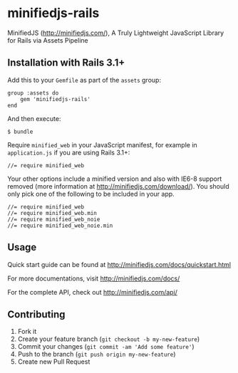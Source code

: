 # minifiedjs-rails

MinifiedJS (http://minifiedjs.com/), A Truly Lightweight JavaScript Library for Rails via Assets Pipeline

## Installation with Rails 3.1+

Add this to your `Gemfile` as part of the `assets` group:

	group :assets do
    	gem 'minifiedjs-rails'
   	end

And then execute:

    $ bundle

Require `minified_web` in your JavaScript manifest, for example in `application.js` if you are using Rails 3.1+:

	//= require minified_web

Your other options include a minified version and also with IE6-8 support removed (more information at http://minifiedjs.com/download/). You should only pick one of the following to be included in your app.

	//= require minified_web
	//= require minified_web.min
	//= require minified_web_noie
	//= require minified_web_noie.min

## Usage

Quick start guide can be found at http://minifiedjs.com/docs/quickstart.html

For more documentations, visit http://minifiedjs.com/docs/

For the complete API, check out http://minifiedjs.com/api/


## Contributing

1. Fork it
2. Create your feature branch (`git checkout -b my-new-feature`)
3. Commit your changes (`git commit -am 'Add some feature'`)
4. Push to the branch (`git push origin my-new-feature`)
5. Create new Pull Request
